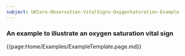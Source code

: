 ```yaml
---
subject: UKCore-Observation-VitalSigns-OxygenSaturation-Example
---
```

### An example to illustrate an oxygen saturation vital sign

{{page:Home/Examples/ExampleTemplate.page.md}}